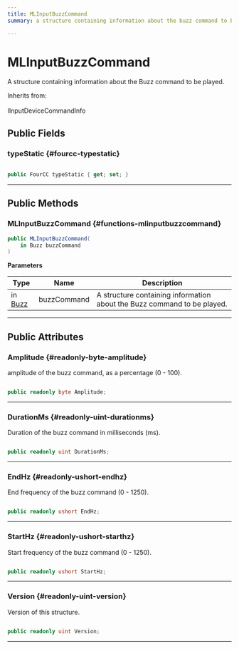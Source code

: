 ```yaml
---
title: MLInputBuzzCommand
summary: a structure containing information about the buzz command to be played. 

---
```


# MLInputBuzzCommand




A structure containing information about the Buzz command to be played.   


Inherits from: <br></br>IInputDeviceCommandInfo




## Public Fields

### typeStatic {#fourcc-typestatic}

```csharp

public FourCC typeStatic { get; set; }

```






-----------

## Public Methods

###  MLInputBuzzCommand {#functions-mlinputbuzzcommand}

```csharp
public MLInputBuzzCommand(
    in Buzz buzzCommand
)
```


**Parameters**

| Type | Name  | Description  | 
|--|--|--|
| in [Buzz](/versioned_docs/version-02-Aug-2023/unity-api/api/UnityEngine.XR.MagicLeap/InputSubsystem/Extensions/Haptics/UnityEngine.XR.MagicLeap.InputSubsystem.Extensions.Haptics.Buzz.md) |buzzCommand|A structure containing information about the Buzz command to be played. |






-----------

## Public Attributes

### Amplitude {#readonly-byte-amplitude}

amplitude of the buzz command, as a percentage (0 - 100). 

```csharp

public readonly byte Amplitude;

```






-----------

### DurationMs {#readonly-uint-durationms}

Duration of the buzz command in milliseconds (ms). 

```csharp

public readonly uint DurationMs;

```






-----------

### EndHz {#readonly-ushort-endhz}

End frequency of the buzz command (0 - 1250). 

```csharp

public readonly ushort EndHz;

```






-----------

### StartHz {#readonly-ushort-starthz}

Start frequency of the buzz command (0 - 1250). 

```csharp

public readonly ushort StartHz;

```






-----------

### Version {#readonly-uint-version}

Version of this structure. 

```csharp

public readonly uint Version;

```






-----------


